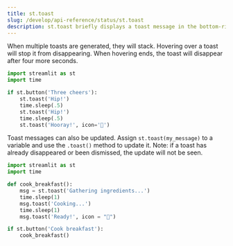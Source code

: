 ```yaml
---
title: st.toast
slug: /develop/api-reference/status/st.toast
description: st.toast briefly displays a toast message in the bottom-right corner
---
```


<Autofunction function="streamlit.toast" />

When multiple toasts are generated, they will stack. Hovering over a toast will
stop it from disappearing. When hovering ends, the toast will disappear after
four more seconds.

```python
import streamlit as st
import time

if st.button('Three cheers'):
    st.toast('Hip!')
    time.sleep(.5)
    st.toast('Hip!')
    time.sleep(.5)
    st.toast('Hooray!', icon='🎉')
```

<Cloud name="doc-status-toast1" height="300px" />

Toast messages can also be updated. Assign `st.toast(my_message)` to a variable
and use the `.toast()` method to update it. Note: if a toast has already disappeared
or been dismissed, the update will not be seen.

```python
import streamlit as st
import time

def cook_breakfast():
    msg = st.toast('Gathering ingredients...')
    time.sleep(1)
    msg.toast('Cooking...')
    time.sleep(1)
    msg.toast('Ready!', icon = "🥞")

if st.button('Cook breakfast'):
    cook_breakfast()
```

<Cloud name="doc-status-toast2" height="200px" />

